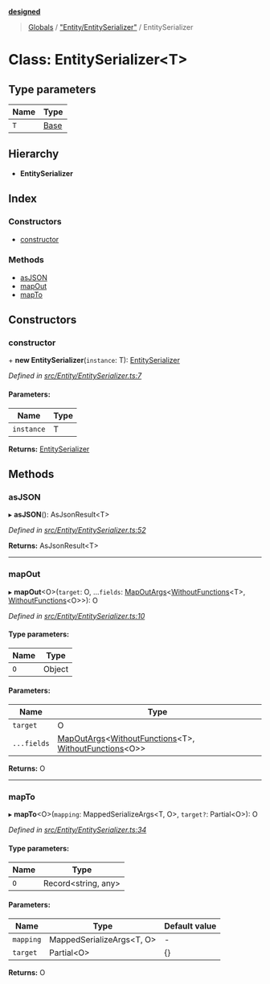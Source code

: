 **[designed](tsdoc/README.md)**

> [Globals](tsdoc/globals.md) / ["Entity/EntitySerializer"](tsdoc/modules/_entity_entityserializer_.md) / EntitySerializer

# Class: EntitySerializer\<T>

## Type parameters

Name | Type |
------ | ------ |
`T` | [Base](tsdoc/classes/_entity_base_.base.md) |

## Hierarchy

* **EntitySerializer**

## Index

### Constructors

* [constructor](tsdoc/classes/_entity_entityserializer_.entityserializer.md#constructor)

### Methods

* [asJSON](tsdoc/classes/_entity_entityserializer_.entityserializer.md#asjson)
* [mapOut](tsdoc/classes/_entity_entityserializer_.entityserializer.md#mapout)
* [mapTo](tsdoc/classes/_entity_entityserializer_.entityserializer.md#mapto)

## Constructors

### constructor

\+ **new EntitySerializer**(`instance`: T): [EntitySerializer](tsdoc/classes/_entity_entityserializer_.entityserializer.md)

*Defined in [src/Entity/EntitySerializer.ts:7](https://github.com/jamesapple/ts-designed/blob/d9cf2e1/src/Entity/EntitySerializer.ts#L7)*

#### Parameters:

Name | Type |
------ | ------ |
`instance` | T |

**Returns:** [EntitySerializer](tsdoc/classes/_entity_entityserializer_.entityserializer.md)

## Methods

### asJSON

▸ **asJSON**(): AsJsonResult\<T>

*Defined in [src/Entity/EntitySerializer.ts:52](https://github.com/jamesapple/ts-designed/blob/d9cf2e1/src/Entity/EntitySerializer.ts#L52)*

**Returns:** AsJsonResult\<T>

___

### mapOut

▸ **mapOut**\<O>(`target`: O, ...`fields`: [MapOutArgs](tsdoc/modules/_entity_entityserializer_.md#mapoutargs)\<[WithoutFunctions](tsdoc/modules/_entity_utilitytypes_.md#withoutfunctions)\<T>, [WithoutFunctions](tsdoc/modules/_entity_utilitytypes_.md#withoutfunctions)\<O>>): O

*Defined in [src/Entity/EntitySerializer.ts:10](https://github.com/jamesapple/ts-designed/blob/d9cf2e1/src/Entity/EntitySerializer.ts#L10)*

#### Type parameters:

Name | Type |
------ | ------ |
`O` | Object |

#### Parameters:

Name | Type |
------ | ------ |
`target` | O |
`...fields` | [MapOutArgs](tsdoc/modules/_entity_entityserializer_.md#mapoutargs)\<[WithoutFunctions](tsdoc/modules/_entity_utilitytypes_.md#withoutfunctions)\<T>, [WithoutFunctions](tsdoc/modules/_entity_utilitytypes_.md#withoutfunctions)\<O>> |

**Returns:** O

___

### mapTo

▸ **mapTo**\<O>(`mapping`: MappedSerializeArgs\<T, O>, `target?`: Partial\<O>): O

*Defined in [src/Entity/EntitySerializer.ts:34](https://github.com/jamesapple/ts-designed/blob/d9cf2e1/src/Entity/EntitySerializer.ts#L34)*

#### Type parameters:

Name | Type |
------ | ------ |
`O` | Record\<string, any> |

#### Parameters:

Name | Type | Default value |
------ | ------ | ------ |
`mapping` | MappedSerializeArgs\<T, O> | - |
`target` | Partial\<O> | {} |

**Returns:** O
